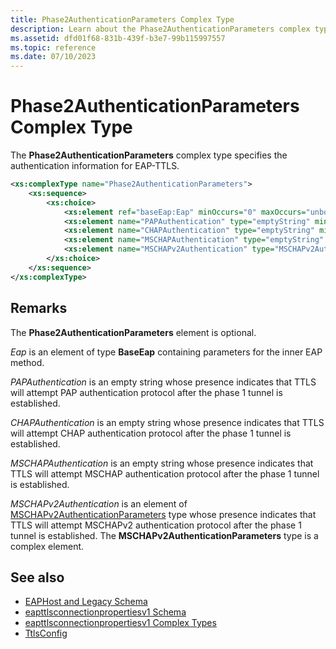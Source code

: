 ```yaml
---
title: Phase2AuthenticationParameters Complex Type
description: Learn about the Phase2AuthenticationParameters complex type. This optional type specifies authentication information for EAP-TTLS.
ms.assetid: dfd01f68-831b-439f-b3e7-99b115997557
ms.topic: reference
ms.date: 07/10/2023
---
```


# Phase2AuthenticationParameters Complex Type

The **Phase2AuthenticationParameters** complex type specifies the authentication information for EAP-TTLS.

```XML
<xs:complexType name="Phase2AuthenticationParameters">
    <xs:sequence>
        <xs:choice>
            <xs:element ref="baseEap:Eap" minOccurs="0" maxOccurs="unbounded"/>
            <xs:element name="PAPAuthentication" type="emptyString" minOccurs="0"/>
            <xs:element name="CHAPAuthentication" type="emptyString" minOccurs="0"/>
            <xs:element name="MSCHAPAuthentication" type="emptyString" minOccurs="0"/>
            <xs:element name="MSCHAPv2Authentication" type="MSCHAPv2AuthenticationParameters" minOccurs="0"/>
        </xs:choice>
    </xs:sequence>
</xs:complexType>
```

## Remarks

The **Phase2AuthenticationParameters** element is optional.

*Eap* is an element of type **BaseEap** containing parameters for the inner EAP method.

*PAPAuthentication* is an empty string whose presence indicates that TTLS will attempt PAP authentication protocol after the phase 1 tunnel is established.

*CHAPAuthentication* is an empty string whose presence indicates that TTLS will attempt CHAP authentication protocol after the phase 1 tunnel is established.

*MSCHAPAuthentication* is an empty string whose presence indicates that TTLS will attempt MSCHAP authentication protocol after the phase 1 tunnel is established.

*MSCHAPv2Authentication* is an element of [MSCHAPv2AuthenticationParameters](eapttlsconnectionpropertiesv1schema-mschapv2authenticationparameters-complextype.md) type whose presence indicates that TTLS will attempt MSCHAPv2 authentication protocol after the phase 1 tunnel is established. The **MSCHAPv2AuthenticationParameters** type is a complex element.

## See also

- [EAPHost and Legacy Schema](eaphost-schemas.md)
- [eapttlsconnectionpropertiesv1 Schema](eapttlsconnectionpropertiesv1schema-schema.md)
- [eapttlsconnectionpropertiesv1 Complex Types](eapttlsconnectionpropertiesv1schema-complex-types.md)
- [TtlsConfig](eapttlsconnectionpropertiesv1schema-ttlsconfig-complextype.md)
